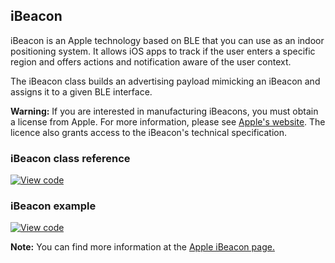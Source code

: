 ## iBeacon

iBeacon is an Apple technology based on BLE that you can use as an indoor positioning system. It allows iOS apps to track if the user enters a specific region and offers actions and notification aware of the user context.

The iBeacon class builds an advertising payload mimicking an iBeacon and assigns it to a given BLE interface.

<span class="warnings"> **Warning:** If you are interested in manufacturing iBeacons, you must obtain a license from Apple. For more information, please see <a href="https://developer.apple.com/ibeacon/" target="_blank">Apple's website</a>. The licence also grants access to the iBeacon's technical specification.</span>

### iBeacon class reference

[![View code](https://www.mbed.com/embed/?type=library)](https://os.mbed.com/docs/v5.7/mbed-os-api-doxy/classi_beacon.html)

### iBeacon example

[![View code](https://www.mbed.com/embed/?url=https://os.mbed.com/teams/mbed-os-examples/code/mbed-os-example-ble-Beacon/)](https://os.mbed.com/teams/mbed-os-examples/code/mbed-os-example-ble-Beacon/file/863f3fea9978/source/main.cpp)

<span class="notes">**Note:** You can find more information at the <a href="https://developer.apple.com/ibeacon/" target="_blank">Apple iBeacon page.</a></span>
